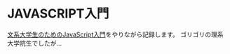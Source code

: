 # JAVASCRIPT入門
[文系大学生のためのJavaScript入門](https://zenn.dev/ojk/books/intro-to-javascript)をやりながら記録します。
ゴリゴリの理系大学院生でしたが…